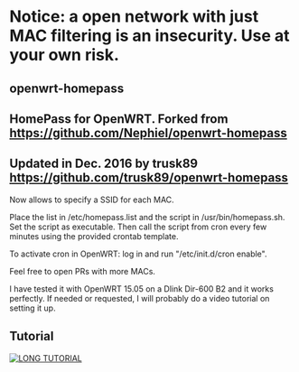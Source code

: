 # Notice: a open network with just MAC filtering is an insecurity. Use at your own risk.

## openwrt-homepass
## HomePass for OpenWRT. Forked from https://github.com/Nephiel/openwrt-homepass
## Updated in Dec. 2016 by trusk89 https://github.com/trusk89/openwrt-homepass

Now allows to specify a SSID for each MAC.

Place the list in /etc/homepass.list and the script in /usr/bin/homepass.sh. Set the script as executable.
Then call the script from cron every few minutes using the provided crontab template.

To activate cron in OpenWRT: log in and run "/etc/init.d/cron enable".

Feel free to open PRs with more MACs.

I have tested it with OpenWRT 15.05 on a Dlink Dir-600 B2 and it works perfectly. If needed or requested, 
I will probably do a video tutorial on setting it up.

## Tutorial
[![LONG TUTORIAL](https://img.youtube.com/vi/64_B2qzNH4o/0.jpg)](https://www.youtube.com/watch?v=64_B2qzNH4o)
